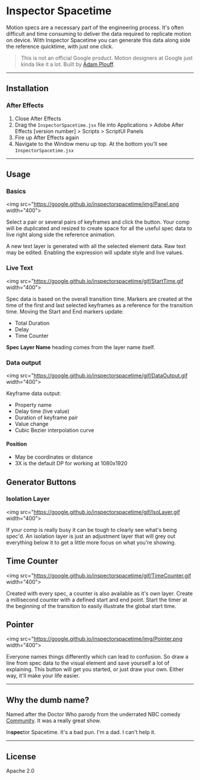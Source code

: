 # Inspector Spacetime
Motion specs are a necessary part of the engineering process. It's often difficult and time consuming to deliver the data required to replicate motion on device. With Inspector Spacetime you can generate this data along side the reference quicktime, with just one click.

> This is not an official Google product. Motion designers at Google just kinda like it a lot. Built by [Adam Plouff][8638464d].

  [8638464d]: http://www.battleaxe.co/ "Battle Axe"

---
## Installation


### After Effects
1. Close After Effects
2. Drag the `InspectorSpacetime.jsx` file into Applications > Adobe After Effects [version number] > Scripts > ScriptUI Panels
3. Fire up After Effects again
4. Navigate to the Window menu up top. At the bottom you'll see `InspectorSpacetime.jsx`

---
## Usage

### Basics
<img src="https://google.github.io/inspectorspacetime/img/Panel.png width="400">

Select a pair or several pairs of keyframes and click the button. Your comp will be duplicated and resized to create space for all the useful spec data to live right along side the reference animation.

A new text layer is generated with all the selected element data. Raw text may be edited. Enabling the expression will update style and live values.

### Live Text
<img src="https://google.github.io/inspectorspacetime/gif/StartTime.gif width="400">

Spec data is based on the overall transition time. Markers are created at the time of the first and last selected keyframes as a reference for the transition time. Moving the Start and End markers update:

- Total Duration
- Delay
- Time Counter

**Spec Layer Name** heading comes from the layer name itself.

### Data output
<img src="https://google.github.io/inspectorspacetime/gif/DataOutput.gif width="400">

Keyframe data output:

- Property name
- Delay time (live value)
- Duration of keyframe pair
- Value change
- Cubic Bezier interpolation curve
#### Position
- May be coordinates or distance
- 3X is the default DP for working at 1080x1920

## Generator Buttons

### Isolation Layer
<img src="https://google.github.io/inspectorspacetime/gif/IsoLayer.gif width="400">

If your comp is really busy it can be tough to clearly see what's being spec'd. An isolation layer is just an adjustment layer that will grey out everything below it to get a little more focus on what you're showing.

## Time Counter
<img src="https://google.github.io/inspectorspacetime/gif/TimeCounter.gif width="400">

Created with every spec, a counter is also available as it's own layer. Create a millisecond counter with a defined start and end point. Start the timer at the beginning of the transition to easily illustrate the global start time.

## Pointer
<img src="https://google.github.io/inspectorspacetime/img/Pointer.png width="400">

Everyone names things differently which can lead to confusion. So draw a line from spec data to the visual element and save yourself a lot of explaining. This button will get you started, or just draw your own. Either way, it'll make your life easier.

___
## Why the dumb name?

Named after the Doctor Who parody from the underrated NBC comedy [Community][a97544c1]. It was a really great show.

  [a97544c1]: https://youtu.be/WQAgPaJvvHU "Community - Inspector Spacetime'"

In**spec**tor Spacetime. It's a bad pun. I'm a dad. I can't help it.
___

## License
Apache 2.0
